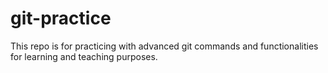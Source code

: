 # git-practice
This repo is for practicing with advanced git commands and functionalities for learning and teaching purposes.
